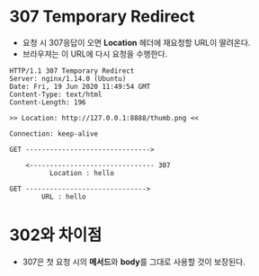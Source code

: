 # 307 Temporary Redirect  
* 요청 시 307응답이 오면 **Location** 헤더에 재요청할 URL이 딸려온다.  
* 브라우져는 이 URL에 다시 요청을 수행한다.  

```
HTTP/1.1 307 Temporary Redirect
Server: nginx/1.14.0 (Ubuntu)
Date: Fri, 19 Jun 2020 11:49:54 GMT
Content-Type: text/html
Content-Length: 196

>> Location: http://127.0.0.1:8888/thumb.png <<

Connection: keep-alive
```

```
GET ------------------------------->
    
    <------------------------------- 307 
          Location : hello

GET ------------------------------>
        URL : hello
```


# 302와 차이점  
* 307은 첫 요청 시의 **메서드**와 **body**를 그대로 사용할 것이 보장된다.  

